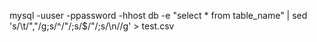 mysql -uuser -ppassword -hhost db -e "select * from table_name" | sed 's/\t/","/g;s/^/"/;s/$/"/;s/\n//g' > test.csv
